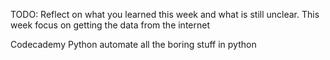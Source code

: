 TODO: Reflect on what you learned this week and what is still unclear.
This week focus on getting the data from the internet

Codecademy Python
automate all the boring stuff in python